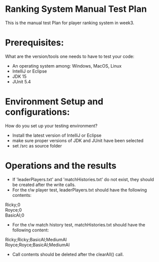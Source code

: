 # Ranking System Manual Test Plan
This is the manual test Plan for player ranking system in week3.
# Prerequisites:
What are the version/tools one needs to have to test your code:
- An operating system among: Windows, MacOS, Linux
- IntelliJ or Eclipse
- JDK 15
- JUnit 5.4
# Environment Setup and configurations:
How do you set up your testing environment?
- Install the latest version of IntelliJ or Eclipse
- make sure proper versions of JDK and JUnit have been selected
- set /src as source folder
# Operations and the results
- If 'leaderPlayers.txt' and 'matchHistories.txt' do not exist,
  they should be created after the write calls.
- For the r/w player test, 
  leaderPlayers.txt should have the following contents:

Ricky;0\
Royce;0\
BasicAI;0

- For the r/w match history test, 
  matchHistories.txt should have the following content:

Ricky;Ricky;BasicAI;MediumAI\
Royce;Royce;BasicAI;MediumAI


- Call contents should be deleted after the clearAll() call.
